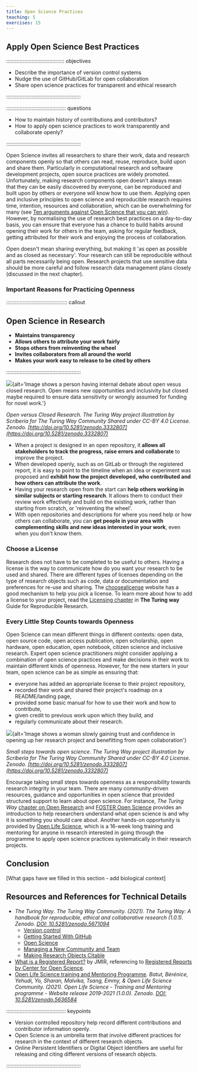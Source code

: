 ```yaml
---
title: Open Science Practices
teaching: 5
exercises: 15
---
```


## Apply Open Science Best Practices

::::::::::::::::::::::::::::::::::::::: objectives

- Describe the importance of version control systems
- Nudge the use of GitHub/GitLab for open collaboration
- Share open science practices for transparent and ethical research

::::::::::::::::::::::::::::::::::::::::::::::::::

:::::::::::::::::::::::::::::::::::::::: questions

- How to maintain history of contributions and contributors?
- How to apply open science practices to work transparently and collaborate openly?

::::::::::::::::::::::::::::::::::::::::::::::::::

Open Science invites all researchers to share their work, data and research components openly so that others can read, reuse, reproduce, build upon and share them.
Particularly in computational research and software development projects, open source practices are widely promoted.
Unfortunately, making research components open doesn't always mean that they can be easily discovered by everyone, can be reproduced and built upon by others or everyone will know how to use them.
Applying open and inclusive principles to open science and reproducible research requires time, intention, resources and collaboration, which can be overwhelming for many (see [Ten arguments against Open Science that you can win](https://www.software.ac.uk/blog/2020-12-17-ten-arguments-against-open-science-you-can-win)).
However, by normalising the use of research best practices on a day-to-day basis, you can ensure that everyone has a chance to build habits around opening their work for others in the team, asking for regular feedback, getting attributed for their work and enjoying the process of collaboration.

Open doesn't mean sharing everything, but making it 'as open as possible and as closed as necessary'.
Your research can still be reproducible without all parts necessarily being open.
Research projects that use sensitive data should be more careful and follow research data management plans closely (discussed in the next chapter).

### Important Reasons for Practicing Openness

:::::::::::::::::::::::::::::::::::::::::  callout

## Open Science in Research

- **Maintains transparency**
- **Allows others to attribute your work fairly**
- **Stops others from reinventing the wheel**
- **Invites collaborators from all around the world**
- **Makes your work easy to release to be cited by others**
  

::::::::::::::::::::::::::::::::::::::::::::::::::

![](https://zenodo.org/api/iiif/v2/5c8c70c9-4119-4917-91d1-bc955943f586:b7d2f709-d5f6-4091-bd12-27455cd9e239:open-vs-close-research-with-text.jpg/full/750,/0/default.jpg){alt='Image shows a person having internal debate about open vesus closed research. Open means new opportunities and inclusivity but closed maybe required to ensure data sensitivity or wrongly assumed for funding for novel work.'}

*Open versus Closed Research. The Turing Way project illustration by Scriberia for The Turing Way Community Shared under CC-BY 4.0 License. Zenodo. [http://doi.org/10.5281/zenodo.3332807](https://doi.org/10.5281/zenodo.3332807)*

- When a project is designed in an open repository, it **allows all stakeholders to track the progress, raise errors and collaborate** to improve the project.
- When developed openly, such as on GitLab or through the registered report, it is easy to point to the timeline when an idea or experiment was proposed and **exhibit how the project developed, who contributed and how others can attribute the work**.
- Having your research open from the start can **help others working in similar subjects or starting research**. It allows them to conduct their review work effectively and build on the existing work, rather than starting from scratch, or 'reinventing the wheel'.
- With open repositories and descriptions for where you need help or how others can collaborate, you can **get people in your area with complementing skills and new ideas interested in your work**, even when you don't know them.

### Choose a License

Research does not have to be completed to be useful to others. Having a license is the way to communicate how do you want your research to be used and shared.
There are different types of licenses depending on the type of research objects such as code, data or documentation and preferences for re-use and sharing.
The [choosealicense](https://choosealicense.com/) website has a good mechanism to help you pick a license.
To learn more about how to add a license to your project, read the [Licensing chapter](https://the-turing-way.netlify.app/reproducible-research/licensing.html) in **The Turing way** Guide for Reproducible Research.

### Every Little Step Counts towards Openness

Open Science can mean different things in different contexts: open data, open source code, open access publication, open scholarship, open hardware, open education, open notebook, citizen science and inclusive research.
Expert open science practitioners might consider applying a combination of open science practices and make decisions in their work to maintain different kinds of openness.
However, for the new starters in your team, open science can be as simple as ensuring that:

- everyone has added an appropriate license to their project repository,
- recorded their work and shared their project's roadmap on a README/landing page,
- provided some basic manual for how to use their work and how to contribute,
- given credit to previous work upon which they build, and
- regularly communicate about their research.

![](https://zenodo.org/api/iiif/v2/514d0fdf-b1b3-4e94-842d-85b09f344668:1016fa41-7b71-425b-8aa9-436f42008339:EvolutionOpenResearch.jpg/full/750,/0/default.jpg){alt='Image shows a woman slowly gaining trust and confidence in opening up her research project and benefitting from open collaboration'}

*Small steps towards open science. The Turing Way project illustration by Scriberia for The Turing Way Community Shared under CC-BY 4.0 License. Zenodo. [http://doi.org/10.5281/zenodo.3332807](https://doi.org/10.5281/zenodo.3332807)*

Encourage taking small steps towards openness as a responsibility towards research integrity in your team.
There are many community-driven resources, guidance and opportunities in open science that provided structured support to learn about open science.
For instance, *The Turing Way* [chapter on Open Research](https://the-turing-way.netlify.app/reproducible-research/open.html) and [FOSTER Open Science](https://www.fosteropenscience.eu/learning/what-is-open-science/#/id/5ab8ea32dd1827131b90e3ac) provides an introduction to help researchers understand what open science is and why it is something you should care about.
Another hands-on opportunity is provided by [Open Life Science](https://openlifesci.org), which is a 16-week long training and mentoring for anyone in research interested in going through the programme to apply open science practices systematically in their research projects.

## Conclusion

[What gaps have we filled in this section - add biological context]

## Resources and References for Technical Details

- *The Turing Way*. *The Turing Way Community. (2021). The Turing Way: A handbook for reproducible, ethical and collaborative research (1.0.1). Zenodo. [DOI: 10.5281/zenodo.5671094](https://doi.org/10.5281/zenodo.5671094)*
  - [Version control](https://the-turing-way.netlify.app/reproducible-research/vcs.html)
  - [Getting Started With GitHub](https://the-turing-way.netlify.app/collaboration/github-novice.html)
  - [Open Science](https://the-turing-way.netlify.app/reproducible-research/open.html)
  - [Managing a New Community and Team](https://the-turing-way.netlify.app/collaboration/new-community.html)
  - [Making Research Objects Citable](https://the-turing-way.netlify.app/communication/citable.html)
- [What is a Registered Report?](https://support.jmir.org/hc/en-us/articles/360003450852-What-is-a-Registered-Report-) by JMIR, referencing to [Registered Reports by Center for Open Science](https://www.cos.io/initiatives/registered-reports).
- [Open Life Science training and Mentoring Programme](https://openlifesci.org). *Batut, Bérénice, Yehudi, Yo, Sharan, Malvika, Tsang, Emmy, \& Open Life Science Community. (2021). Open Life Science - Training and Mentoring programme - Website release 2019-2021 (1.0.0). Zenodo. [DOI: 10.5281/zenodo.5636584](https://doi.org/10.5281/zenodo.5636584)*



:::::::::::::::::::::::::::::::::::::::: keypoints

- Version controlled repository help record different contributions and contributor information openly.
- Open Science is an umbrella term that involve different practices for research in the context of different research objects.
- Online Persistent Identifiers or Digital Object Identifiers are useful for releasing and citing different versions of research objects.

::::::::::::::::::::::::::::::::::::::::::::::::::


